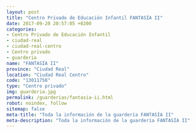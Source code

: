```yaml
---
layout: post
title: "Centro Privado de Educación Infantil FANTASÍA II"
date: 2017-09-20 20:57:05 +0200
categories:
- Centro Privado de Educación Infantil
- ciudad-real
- ciudad-real-centro
- Centro privado
- guarderia
name: "FANTASÍA II"
province: "Ciudad Real"
location: "Ciudad Real Centro"
code: "13011758"
type: "Centro privado"
img: guarderia.jpg
permalink: /guarderias/fantasia-ii.html
robot: noindex, follow
sitemap: false
meta-title: "Toda la información de la guardería FANTASÍA II"
meta-description: "Toda la información de la guardería FANTASÍA II"
---
```

